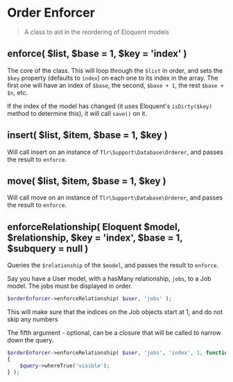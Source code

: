 Order Enforcer
==============

> A class to aid in the reordering of Eloquent models

## enforce( $list, $base = 1, $key = 'index' )

The core of the class. This will loop through the `$list` in order, and sets the `$key` property (defaults to `index`) on each one to its index in the array. The first one will have an index of `$base`, the second, `$base + 1`, the rest `$base + $n`, etc.

If the index of the model has changed (it uses Eloquent's `isDirty($key)` method to determine this), it will call `save()` on it.

## insert( $list, $item, $base = 1, $key )

Will call insert on an instance of `Tlr\Support\Database\Orderer`, and passes the result to `enforce`.

## move( $list, $item, $base = 1, $key )

Will call move on an instance of `Tlr\Support\Database\Orderer`, and passes the result to `enforce`.

## enforceRelationship( Eloquent $model, $relationship, $key = 'index', $base = 1, $subquery = null )

Queries the `$relationship` of the `$model`, and passes the result to `enforce`.

Say you have a User model, with a hasMany relationship, `jobs`, to a Job model. The jobs must be displayed in order.

```php
$orderEnforcer->enforceRelationship( $user, 'jobs' );
```

This will make sure that the indices on the Job objects start at 1, and do not skip any numbers

The fifth argument - optional, can be a closure that will be called to narrow down the query.

```php
$orderEnforcer->enforceRelationship( $user, 'jobs', 'index', 1, function($query)
{
	$query->whereTrue('visible');
} );
```

